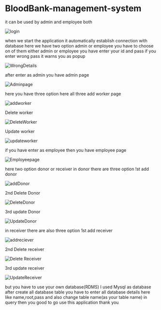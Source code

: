 # BloodBank-management-system
it can be used by admin and employee both

![login](https://user-images.githubusercontent.com/117879907/207286104-31625241-2b09-4648-a539-430243305256.png)

when we start the application it automatically establish connection with database
here we have two option admin or employee you have to choose on of them either admin or employee
you have enter your id and pass
if you enter wrong pass it warns you as popup

![WrongDetails](https://user-images.githubusercontent.com/117879907/207287122-239c7132-9008-4f1e-bb7b-0761a8dc3cc0.png)

after enter as admin you have admin page

![Adminpage](https://user-images.githubusercontent.com/117879907/207287257-06139836-fa2d-4493-a754-2e02a77ca896.png)

here you have three option 
here all three
add worker page

![addworker](https://user-images.githubusercontent.com/117879907/207287441-4aeae735-5bea-4942-8d41-f00d2c00b4a7.png)

Delete worker

![DeleteWorker](https://user-images.githubusercontent.com/117879907/207287506-ee9fb4a4-0d23-4e54-b969-dfc2745795cf.png)

Update worker

![updateworker](https://user-images.githubusercontent.com/117879907/207287587-c66fa144-ac05-4b0c-a2a5-b52a8b568693.png)

if you have enter as employee then you have employee page

![Employeepage](https://user-images.githubusercontent.com/117879907/207287826-986101fa-dbf4-4d4f-9406-150ccb22ab35.png)

here two option donor or receiver
in donor there are three option 
!st add donor

![addDonor](https://user-images.githubusercontent.com/117879907/207288026-7410d576-88b9-4a6f-b8a3-4bf6830c3ddd.png)

2nd Delete Donor

![DeleteDonor](https://user-images.githubusercontent.com/117879907/207288084-ec346c19-1162-4792-b057-caf70b4e0d82.png)

3rd update Donor

![UpdateDonor](https://user-images.githubusercontent.com/117879907/207288206-fcfc7299-9802-4223-900d-9986227682bd.png)

in receiver there are also three option
1st add receiver

![addreciever](https://user-images.githubusercontent.com/117879907/207288332-23e6141e-5169-496b-b2ce-52b7f16da268.png)

2nd Delete receiver

![Delete Receiver](https://user-images.githubusercontent.com/117879907/207288430-d38e38a7-b3d4-48dd-a70e-51e314be6f3f.png)

3rd update receiver

![UpdateReceiver](https://user-images.githubusercontent.com/117879907/207288559-513300d6-3f8a-4ff6-9aab-89474634ceca.png)

but you have to use your own database(RDMS) I used Mysql as database
after create all database table you have to enter all database details here like name,root,pass
and also change table name(as your table name) in query
then you good to go use this application
thank you
